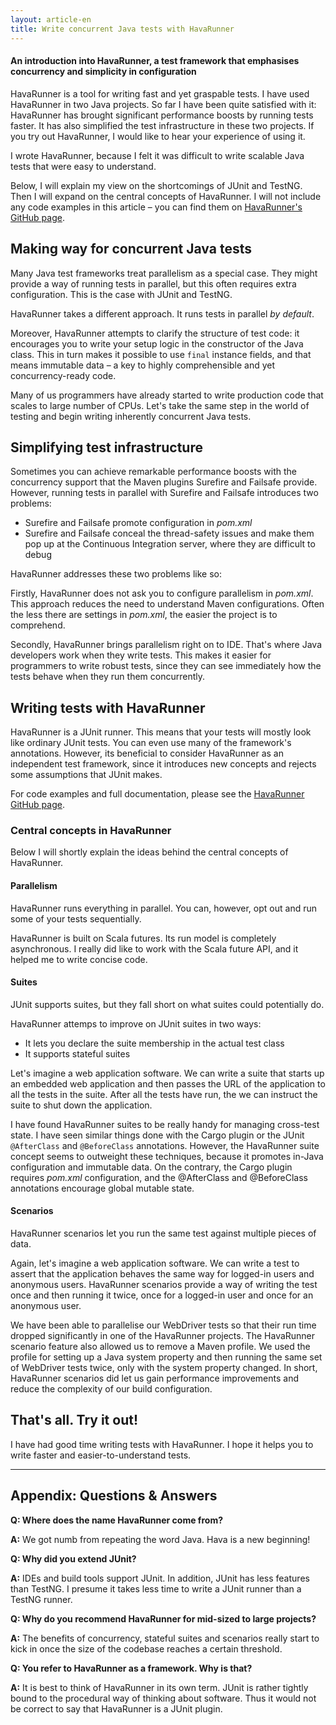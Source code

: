 ```yaml
---
layout: article-en
title: Write concurrent Java tests with HavaRunner
---
```


#### An introduction into HavaRunner, a test framework that emphasises concurrency and simplicity in configuration

HavaRunner is a tool for writing fast and yet graspable tests. I have used
HavaRunner in two Java projects. So far I have been quite satisfied with it:
HavaRunner has brought significant performance boosts by running tests faster.
It has also simplified the test infrastructure in these two projects. If you try
out HavaRunner, I would like to hear your experience of using it.

I wrote HavaRunner, because I felt it was difficult to write scalable Java tests
that were easy to understand.

Below, I will explain my view on the shortcomings of JUnit and TestNG. Then I
will expand on the central concepts of HavaRunner. I will not include any code
examples in this article – you can find them on [HavaRunner's GitHub
page](https://github.com/havarunner/havarunner).

## Making way for concurrent Java tests

Many Java test frameworks treat parallelism as a special case. They might
provide a way of running tests in parallel, but this often requires extra
configuration. This is the case with JUnit and TestNG.

HavaRunner takes a different approach. It runs tests in parallel *by default*.

Moreover, HavaRunner attempts to clarify the structure of test code: it
encourages you to write your setup logic in the constructor of the Java class.
This in turn makes it possible to use `final` instance fields, and that means
immutable data – a key to highly comprehensible and yet concurrency-ready code.

Many of us programmers have already started to write production code that scales
to large number of CPUs. Let's take the same step in the world of testing and
begin writing inherently concurrent Java tests.

## Simplifying test infrastructure

Sometimes you can achieve remarkable performance boosts with the concurrency
support that the Maven plugins Surefire and Failsafe provide. However, running
tests in parallel with Surefire and Failsafe introduces two problems:

* Surefire and Failsafe promote configuration in *pom.xml*
* Surefire and Failsafe conceal the thread-safety issues and make them pop up at
  the Continuous Integration server, where they are difficult to debug

HavaRunner addresses these two problems like so:

Firstly, HavaRunner does not ask you to configure parallelism in *pom.xml*. This
approach reduces the need to understand Maven configurations. Often the less
there are settings in *pom.xml*, the easier the project is to comprehend.

Secondly, HavaRunner brings parallelism right on to IDE. That's where Java
developers work when they write tests. This makes it easier for programmers to
write robust tests, since they can see immediately how the tests behave when
they run them concurrently.

## Writing tests with HavaRunner

HavaRunner is a JUnit runner. This means that your tests will mostly look like
ordinary JUnit tests. You can even use many of the framework's annotations.
However, its beneficial to consider HavaRunner as an independent test framework,
since it introduces new concepts and rejects some assumptions that JUnit makes.

For code examples and full documentation, please see the [HavaRunner GitHub
page](https://github.com/havarunner/havarunner).

### Central concepts in HavaRunner

Below I will shortly explain the ideas behind the central concepts of HavaRunner.

#### Parallelism

HavaRunner runs everything in parallel. You can, however, opt out and run some
of your tests sequentially.

HavaRunner is built on Scala futures. Its run model is completely asynchronous.
I really did like to work with the Scala future API, and it helped me to write
concise code.

#### Suites

JUnit supports suites, but they fall short on what suites could potentially do.

HavaRunner attemps to improve on JUnit suites in two ways:

* It lets you declare the suite membership in the actual test class
* It supports stateful suites

Let's imagine a web application software. We can write a suite that starts up an
embedded web application and then passes the URL of the application to all the
tests in the suite. After all the tests have run, the we can instruct the suite
to shut down the application.

I have found HavaRunner suites to be really handy for managing cross-test state.
I have seen similar things done with the Cargo plugin or the JUnit `@AfterClass`
and `@BeforeClass` annotations. However, the HavaRunner suite concept seems to
outweight these techniques, because it promotes in-Java configuration and
immutable data. On the contrary, the Cargo plugin requires *pom.xml*
configuration, and the @AfterClass and @BeforeClass annotations encourage global
mutable state.

#### Scenarios

HavaRunner scenarios let you run the same test against multiple pieces of data.

Again, let's imagine a web application software. We can write a test to assert
that the application behaves the same way for logged-in users and anonymous
users. HavaRunner scenarios provide a way of writing the test once and then
running it twice, once for a logged-in user and once for an anonymous user.

We have been able to parallelise our WebDriver tests so that their run time
dropped significantly in one of the HavaRunner projects. The HavaRunner scenario
feature also allowed us to remove a Maven profile. We used the profile for
setting up a Java system property and then running the same set of WebDriver
tests twice, only with the system property changed. In short, HavaRunner
scenarios did let us gain performance improvements and reduce the complexity of
our build configuration.

## That's all. Try it out!

I have had good time writing tests with HavaRunner. I hope it helps you to write
faster and easier-to-understand tests.

* * *

## Appendix: Questions & Answers

**Q: Where does the name HavaRunner come from?**

**A:** We got numb from repeating the word Java. Hava is a new beginning!

**Q: Why did you extend JUnit?**

**A:** IDEs and build tools support JUnit. In addition, JUnit has less features
than TestNG. I presume it takes less time to write a JUnit runner than a TestNG
runner.

**Q: Why do you recommend HavaRunner for mid-sized to large projects?**

**A:** The benefits of concurrency, stateful suites and scenarios really start
to kick in once the size of the codebase reaches a certain threshold.

**Q: You refer to HavaRunner as a framework. Why is that?**

**A:** It is best to think of HavaRunner in its own term. JUnit is rather
tightly bound to the procedural way of thinking about software. Thus it would
not be correct to say that HavaRunner is a JUnit plugin.
